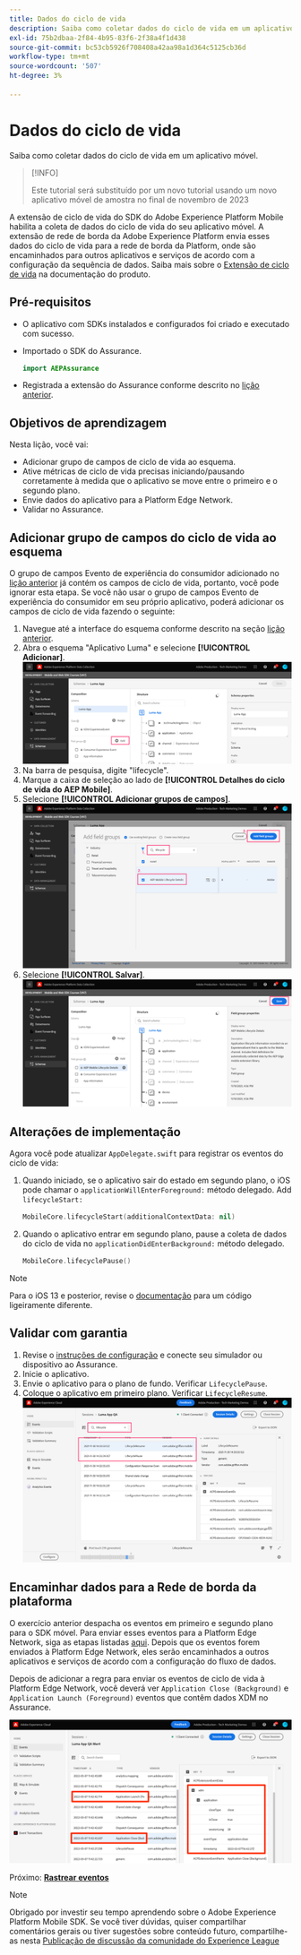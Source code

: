 ```yaml
---
title: Dados do ciclo de vida
description: Saiba como coletar dados do ciclo de vida em um aplicativo móvel.
exl-id: 75b2dbaa-2f84-4b95-83f6-2f38a4f1d438
source-git-commit: bc53cb5926f708408a42aa98a1d364c5125cb36d
workflow-type: tm+mt
source-wordcount: '507'
ht-degree: 3%

---
```


# Dados do ciclo de vida

Saiba como coletar dados do ciclo de vida em um aplicativo móvel.

>[!INFO]
>
> Este tutorial será substituído por um novo tutorial usando um novo aplicativo móvel de amostra no final de novembro de 2023

A extensão de ciclo de vida do SDK do Adobe Experience Platform Mobile habilita a coleta de dados do ciclo de vida do seu aplicativo móvel. A extensão de rede de borda da Adobe Experience Platform envia esses dados do ciclo de vida para a rede de borda da Platform, onde são encaminhados para outros aplicativos e serviços de acordo com a configuração da sequência de dados. Saiba mais sobre o [Extensão de ciclo de vida](https://developer.adobe.com/client-sdks/documentation/lifecycle-for-edge-network/) na documentação do produto.


## Pré-requisitos

* O aplicativo com SDKs instalados e configurados foi criado e executado com sucesso.
* Importado o SDK do Assurance.

  ```swift
  import AEPAssurance
  ```

* Registrada a extensão do Assurance conforme descrito no [lição anterior](install-sdks.md).

## Objetivos de aprendizagem

Nesta lição, você vai:

* Adicionar grupo de campos de ciclo de vida ao esquema.
* Ative métricas de ciclo de vida precisas iniciando/pausando corretamente à medida que o aplicativo se move entre o primeiro e o segundo plano.
* Envie dados do aplicativo para a Platform Edge Network.
* Validar no Assurance.

## Adicionar grupo de campos do ciclo de vida ao esquema

O grupo de campos Evento de experiência do consumidor adicionado no [lição anterior](create-schema.md) já contém os campos de ciclo de vida, portanto, você pode ignorar esta etapa. Se você não usar o grupo de campos Evento de experiência do consumidor em seu próprio aplicativo, poderá adicionar os campos de ciclo de vida fazendo o seguinte:

1. Navegue até a interface do esquema conforme descrito na seção [lição anterior](create-schema.md).
1. Abra o esquema &quot;Aplicativo Luma&quot; e selecione **[!UICONTROL Adicionar]**.
   ![selecione adicionar](assets/mobile-lifecycle-add.png)
1. Na barra de pesquisa, digite &quot;lifecycle&quot;.
1. Marque a caixa de seleção ao lado de **[!UICONTROL Detalhes do ciclo de vida do AEP Mobile]**.
1. Selecione **[!UICONTROL Adicionar grupos de campos]**.
   ![adicionar grupo de campos](assets/mobile-lifecycle-lifecycle-field-group.png)
1. Selecione **[!UICONTROL Salvar]**.
   ![save](assets/mobile-lifecycle-lifecycle-save.png)


## Alterações de implementação

Agora você pode atualizar `AppDelegate.swift` para registrar os eventos do ciclo de vida:

1. Quando iniciado, se o aplicativo sair do estado em segundo plano, o iOS pode chamar o `applicationWillEnterForeground:` método delegado. Add `lifecycleStart:`

   ```swift
   MobileCore.lifecycleStart(additionalContextData: nil)
   ```

1. Quando o aplicativo entrar em segundo plano, pause a coleta de dados do ciclo de vida no `applicationDidEnterBackground:` método delegado.

   ```swift
   MobileCore.lifecyclePause()
   ```

>[!NOTE]
>
>Para o iOS 13 e posterior, revise o [documentação](https://developer.adobe.com/client-sdks/documentation/mobile-core/lifecycle/#register-lifecycle-with-mobile-core-and-add-appropriate-startpause-calls) para um código ligeiramente diferente.

## Validar com garantia

1. Revise o [instruções de configuração](assurance.md) e conecte seu simulador ou dispositivo ao Assurance.
1. Inicie o aplicativo.
1. Envie o aplicativo para o plano de fundo. Verificar `LifecyclePause`.
1. Coloque o aplicativo em primeiro plano. Verificar `LifecycleResume`.
   ![validar ciclo de vida](assets/mobile-lifecycle-lifecycle-assurance.png)


## Encaminhar dados para a Rede de borda da plataforma

O exercício anterior despacha os eventos em primeiro e segundo plano para o SDK móvel. Para enviar esses eventos para a Platform Edge Network, siga as etapas listadas [aqui](https://developer.adobe.com/client-sdks/documentation/lifecycle-for-edge-network/#configure-a-rule-to-forward-lifecycle-metrics-to-platform). Depois que os eventos forem enviados à Platform Edge Network, eles serão encaminhados a outros aplicativos e serviços de acordo com a configuração do fluxo de dados.

Depois de adicionar a regra para enviar os eventos de ciclo de vida à Platform Edge Network, você deverá ver `Application Close (Background)` e `Application Launch (Foreground)` eventos que contêm dados XDM no Assurance.

![validar ciclo de vida enviado ao Platform Edge](assets/mobile-lifecycle-edge-assurance.png)



Próximo: **[Rastrear eventos](events.md)**

>[!NOTE]
>
>Obrigado por investir seu tempo aprendendo sobre o Adobe Experience Platform Mobile SDK. Se você tiver dúvidas, quiser compartilhar comentários gerais ou tiver sugestões sobre conteúdo futuro, compartilhe-as nesta [Publicação de discussão da comunidade do Experience League](https://experienceleaguecommunities.adobe.com/t5/adobe-experience-platform-data/tutorial-discussion-implement-adobe-experience-cloud-in-mobile/td-p/443796)